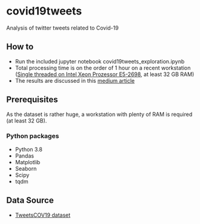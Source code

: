 # covid19tweets
Analysis of twitter tweets related to Covid-19

## How to
* Run the included jupyter notebook covid19tweets_exploration.ipynb
* Total processing time is on the order of 1 hour on a recent workstation ([Single threaded on Intel Xeon Prozessor E5-2698](https://ark.intel.com/content/www/de/de/ark/products/91753/intel-xeon-processor-e5-2698-v4-50m-cache-2-20-ghz.html), at least 32 GB RAM)
* The results are discussed in this [medium article](https://medium.com/@spambeantworter/tweetscov19-what-moved-the-world-when-the-pandemic-started-cac4518d13f7)

## Prerequisites
As the dataset is rather huge, a workstation with plenty of RAM is required (at least 32 GB).

### Python packages
* Python 3.8
* Pandas
* Matplotlib
* Seaborn
* Scipy
* tqdm

## Data Source
* [TweetsCOV19 dataset](https://data.gesis.org/tweetscov19/)